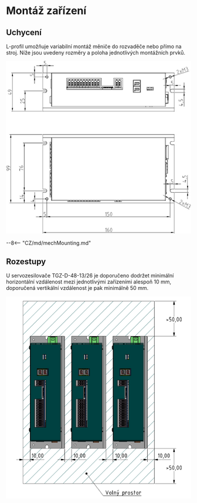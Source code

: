 # Montáž zařízení
## Uchycení
L-profil umožňuje variabilní montáž měniče do rozvaděče nebo přímo na stroj. Níže jsou uvedeny rozměry a poloha jednotlivých montážních prvků.

![TGZ-D-48-13 Mounting](../img/mounting.jpg)

--8<-- "CZ/md/mechMounting.md"

## Rozestupy
U servozesilovače TGZ-D-48-13/26 je doporučeno dodržet minimální horizontální vzdálenost mezi jednotlivými zařízeními alespoň 10 mm, doporučená vertikální vzdálenost je pak minimálně 50 mm.

![TGZ-D-48-13 Distance](../../../../source/CZ/img/placement1.png)